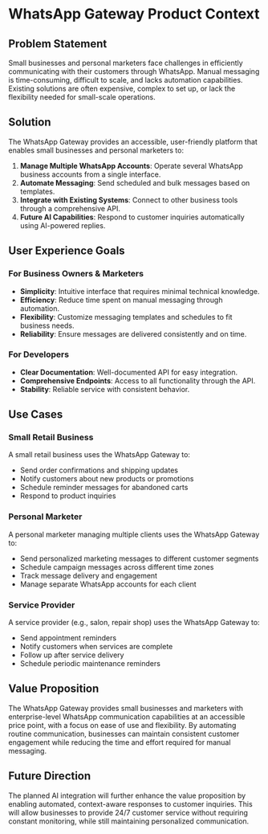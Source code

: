 # WhatsApp Gateway Product Context

## Problem Statement
Small businesses and personal marketers face challenges in efficiently communicating with their customers through WhatsApp. Manual messaging is time-consuming, difficult to scale, and lacks automation capabilities. Existing solutions are often expensive, complex to set up, or lack the flexibility needed for small-scale operations.

## Solution
The WhatsApp Gateway provides an accessible, user-friendly platform that enables small businesses and personal marketers to:

1. **Manage Multiple WhatsApp Accounts**: Operate several WhatsApp business accounts from a single interface.
2. **Automate Messaging**: Send scheduled and bulk messages based on templates.
3. **Integrate with Existing Systems**: Connect to other business tools through a comprehensive API.
4. **Future AI Capabilities**: Respond to customer inquiries automatically using AI-powered replies.

## User Experience Goals

### For Business Owners & Marketers
- **Simplicity**: Intuitive interface that requires minimal technical knowledge.
- **Efficiency**: Reduce time spent on manual messaging through automation.
- **Flexibility**: Customize messaging templates and schedules to fit business needs.
- **Reliability**: Ensure messages are delivered consistently and on time.

### For Developers
- **Clear Documentation**: Well-documented API for easy integration.
- **Comprehensive Endpoints**: Access to all functionality through the API.
- **Stability**: Reliable service with consistent behavior.

## Use Cases

### Small Retail Business
A small retail business uses the WhatsApp Gateway to:
- Send order confirmations and shipping updates
- Notify customers about new products or promotions
- Schedule reminder messages for abandoned carts
- Respond to product inquiries

### Personal Marketer
A personal marketer managing multiple clients uses the WhatsApp Gateway to:
- Send personalized marketing messages to different customer segments
- Schedule campaign messages across different time zones
- Track message delivery and engagement
- Manage separate WhatsApp accounts for each client

### Service Provider
A service provider (e.g., salon, repair shop) uses the WhatsApp Gateway to:
- Send appointment reminders
- Notify customers when services are complete
- Follow up after service delivery
- Schedule periodic maintenance reminders

## Value Proposition
The WhatsApp Gateway provides small businesses and marketers with enterprise-level WhatsApp communication capabilities at an accessible price point, with a focus on ease of use and flexibility. By automating routine communication, businesses can maintain consistent customer engagement while reducing the time and effort required for manual messaging.

## Future Direction
The planned AI integration will further enhance the value proposition by enabling automated, context-aware responses to customer inquiries. This will allow businesses to provide 24/7 customer service without requiring constant monitoring, while still maintaining personalized communication.

